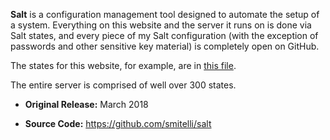 **Salt** is a configuration management tool designed to automate the setup of a system. Everything on this website and the server it runs on is done via Salt states, and every piece of my Salt configuration (with the exception of passwords and other sensitive key material) is completely open on GitHub.

The states for this website, for example, are in [this file](https://github.com/smitelli/salt/blob/master/states/website/scottsmitelli-com.sls).

The entire server is comprised of well over 300 states.

* **Original Release:** March 2018

* **Source Code:** <https://github.com/smitelli/salt>
